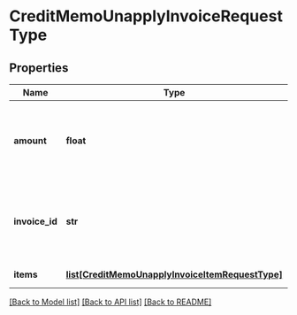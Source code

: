 # CreditMemoUnapplyInvoiceRequestType

## Properties
Name | Type | Description | Notes
------------ | ------------- | ------------- | -------------
**amount** | **float** | The credit memo amount to be unapplied from the invoice.  | 
**invoice_id** | **str** | The unique ID of the invoice that the credit memo is unapplied from.  | 
**items** | [**list[CreditMemoUnapplyInvoiceItemRequestType]**](CreditMemoUnapplyInvoiceItemRequestType.md) | Container for items.  | [optional] 

[[Back to Model list]](../README.md#documentation-for-models) [[Back to API list]](../README.md#documentation-for-api-endpoints) [[Back to README]](../README.md)

